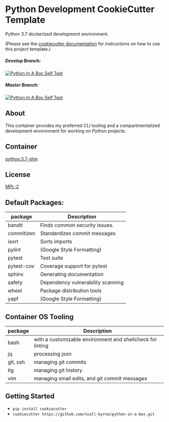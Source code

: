 # Python Development CookieCutter Template

Python 3.7 dockerized development environment.

(Please see the [cookiecutter documentation](https://cookiecutter.readthedocs.io/) for instructions on how to use this project template.)

##### Develop Branch:
[![Python In A Box Self Test](https://github.com/niall-byrne/python-in-a-box/workflows/Python%20In%20A%20Box%20Self%20Test/badge.svg?branch=develop)](https://github.com/niall-byrne/python-in-a-box/actions)

##### Master Branch:
[![Python In A Box Self Test](https://github.com/niall-byrne/python-in-a-box/workflows/Python%20In%20A%20Box%20Self%20Test/badge.svg?branch=master)](https://github.com/niall-byrne/python-in-a-box/actions)

## About

This container provides my preferred CLI tooling and a compartmentalized development environment for working on Python projects.

## Container

[python:3.7-slim](https://github.com/docker-library/python/tree/master/3.7/buster/slim)

## License

[MPL-2](LICENSE)

## Default Packages:
| package | Description                                                 |
|---------|-------------------------------------------------------------|
| bandit  | Finds common security issues.                               |
| commitizen | Standardizes commit messages                             |
| isort   | Sorts imports                                               |               
| pylint  | (Google Style Formatting)                                   |
| pytest  | Test suite                                                  |
| pytest-cov | Coverage support for pytest                              |
| sphinx  | Generating documentation                                    |
| safety  | Dependency vulnerability scanning                           |
| wheel   | Package distribution tools                                  |
| yapf    | (Google Style Formatting)                                   |


## Container OS Tooling
| package | Description                                                 |
|---------|-------------------------------------------------------------|
| bash    |  with a customizable environment and shellcheck for linting |
| jq      |  processing json                                            |
| git, ssh|  managing git commits                                       |
| tig     |  managing git history                                       |
| vim     |  managing small edits, and git commit messages              |

## Getting Started

- `pip install cookiecutter`
- `cookiecutter https://github.com/niall-byrne/python-in-a-box.git`
